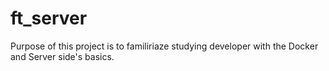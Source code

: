 # ft_server

Purpose of this project is to familiriaze studying developer with the Docker and Server side's basics.
